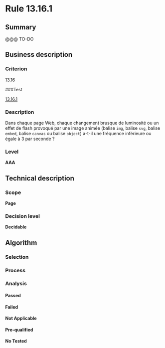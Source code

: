 # Rule 13.16.1

## Summary

@@@ TO-DO

## Business description

### Criterion

[13.16](http://references.modernisation.gouv.fr/sites/default/files/RGAA3_RC2-1/referentiel_technique.htm#crit-13-16)

###Test

[13.16.1](http://references.modernisation.gouv.fr/sites/default/files/RGAA3_RC2-1/referentiel_technique.htm#test-13-16-1)

### Description

Dans chaque page Web, chaque changement brusque de luminosit&eacute; ou un effet de flash provoqu&eacute; par une image anim&eacute;e (balise `img`, balise `svg`, balise `embed`, balise `canvas` ou balise `object`) a-t-il une fr&eacute;quence inf&eacute;rieure ou &eacute;gale &agrave; 3 par seconde ?

### Level

**AAA**

## Technical description

### Scope

**Page**

### Decision level

**Decidable**

## Algorithm

### Selection

### Process

### Analysis

#### Passed

#### Failed

#### Not Applicable

#### Pre-qualified

#### No Tested 






